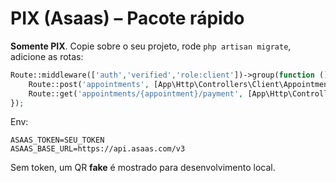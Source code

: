 # PIX (Asaas) – Pacote rápido
**Somente PIX**. Copie sobre o seu projeto, rode `php artisan migrate`, adicione as rotas:

```php
Route::middleware(['auth','verified','role:client'])->group(function () {
    Route::post('appointments', [App\Http\Controllers\Client\AppointmentController::class,'store'])->name('appointments.store');
    Route::get('appointments/{appointment}/payment', [App\Http\Controllers\Client\AppointmentController::class,'payment'])->name('appointments.payment');
});
```

Env:
```
ASAAS_TOKEN=SEU_TOKEN
ASAAS_BASE_URL=https://api.asaas.com/v3
```

Sem token, um QR **fake** é mostrado para desenvolvimento local.
